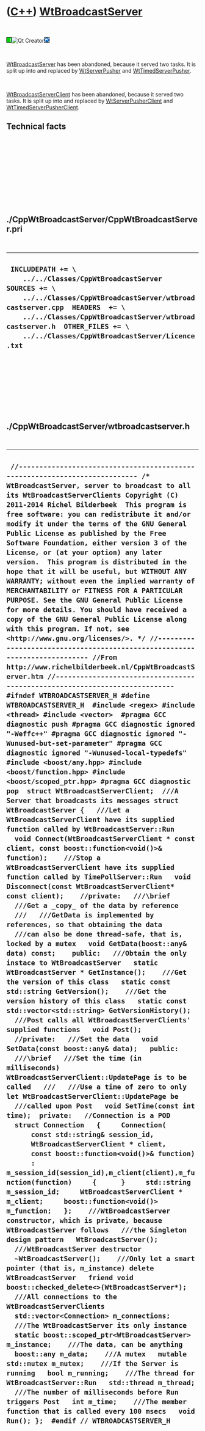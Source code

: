 
 

 

 

 

 

([C++](Cpp.md)) [WtBroadcastServer](CppWtBroadcastServer.md)
==============================================================

 

![Wt](PicWt.png)![Qt
Creator](PicQtCreator.png)![Lubuntu](PicLubuntu.png)

 

[WtBroadcastServer](CppWtBroadcastServer.md) has been abandoned,
because it served two tasks. It is split up into and replaced by
[WtServerPusher](CppWtServerPusher.md) and
[WtTimedServerPusher](CppWtTimedServerPusher.md).

 

[WtBroadcastServerClient](CppWtBroadcastServerClient.md) has been
abandoned, because it served two tasks. It is split up into and replaced
by [WtServerPusherClient](CppWtServerPusherClient.md) and
[WtTimedServerPusherClient](CppWtTimedServerPusherClient.md).

Technical facts
---------------

 

 

 

 

 

 

./CppWtBroadcastServer/CppWtBroadcastServer.pri
-----------------------------------------------

 

  --------------------------------------------------------------------------------------------------------------------------------------------------------------------------------------------------------------------------------------------------------------------------------------
  ` INCLUDEPATH += \     ../../Classes/CppWtBroadcastServer  SOURCES += \     ../../Classes/CppWtBroadcastServer/wtbroadcastserver.cpp  HEADERS  += \     ../../Classes/CppWtBroadcastServer/wtbroadcastserver.h  OTHER_FILES += \     ../../Classes/CppWtBroadcastServer/Licence.txt`
  --------------------------------------------------------------------------------------------------------------------------------------------------------------------------------------------------------------------------------------------------------------------------------------

 

 

 

 

 

./CppWtBroadcastServer/wtbroadcastserver.h
------------------------------------------

 

  --------------------------------------------------------------------------------------------------------------------------------------------------------------------------------------------------------------------------------------------------------------------------------------------------------------------------------------------------------------------------------------------------------------------------------------------------------------------------------------------------------------------------------------------------------------------------------------------------------------------------------------------------------------------------------------------------------------------------------------------------------------------------------------------------------------------------------------------------------------------------------------------------------------------------------------------------------------------------------------------------------------------------------------------------------------------------------------------------------------------------------------------------------------------------------------------------------------------------------------------------------------------------------------------------------------------------------------------------------------------------------------------------------------------------------------------------------------------------------------------------------------------------------------------------------------------------------------------------------------------------------------------------------------------------------------------------------------------------------------------------------------------------------------------------------------------------------------------------------------------------------------------------------------------------------------------------------------------------------------------------------------------------------------------------------------------------------------------------------------------------------------------------------------------------------------------------------------------------------------------------------------------------------------------------------------------------------------------------------------------------------------------------------------------------------------------------------------------------------------------------------------------------------------------------------------------------------------------------------------------------------------------------------------------------------------------------------------------------------------------------------------------------------------------------------------------------------------------------------------------------------------------------------------------------------------------------------------------------------------------------------------------------------------------------------------------------------------------------------------------------------------------------------------------------------------------------------------------------------------------------------------------------------------------------------------------------------------------------------------------------------------------------------------------------------------------------------------------------------------------------------------------------------------------------------------------------------------------------------------------------------------------------------------------------------------------------------------------------------------------------------------------------------------------------------------------------------------------------------------------------------------------------------------------------------------------------------------------------------------------------------------------------------------------------------------------------------------------------------------------------------------------------------------------------------------------------------------------------------------------------------------------------------------------------------------------------------
  ` //--------------------------------------------------------------------------- /* WtBroadcastServer, server to broadcast to all its WtBroadcastServerClients Copyright (C) 2011-2014 Richel Bilderbeek  This program is free software: you can redistribute it and/or modify it under the terms of the GNU General Public License as published by the Free Software Foundation, either version 3 of the License, or (at your option) any later version.  This program is distributed in the hope that it will be useful, but WITHOUT ANY WARRANTY; without even the implied warranty of MERCHANTABILITY or FITNESS FOR A PARTICULAR PURPOSE. See the GNU General Public License for more details. You should have received a copy of the GNU General Public License along with this program. If not, see <http://www.gnu.org/licenses/>. */ //--------------------------------------------------------------------------- //From http://www.richelbilderbeek.nl/CppWtBroadcastServer.htm //--------------------------------------------------------------------------- #ifndef WTBROADCASTSERVER_H #define WTBROADCASTSERVER_H  #include <regex> #include <thread> #include <vector>  #pragma GCC diagnostic push #pragma GCC diagnostic ignored "-Weffc++" #pragma GCC diagnostic ignored "-Wunused-but-set-parameter" #pragma GCC diagnostic ignored "-Wunused-local-typedefs" #include <boost/any.hpp> #include <boost/function.hpp> #include <boost/scoped_ptr.hpp> #pragma GCC diagnostic pop  struct WtBroadcastServerClient;  ///A Server that broadcasts its messages struct WtBroadcastServer {   ///Let a WtBroadcastServerClient have its supplied function called by WtBroadcastServer::Run   void Connect(WtBroadcastServerClient * const client, const boost::function<void()>& function);    ///Stop a WtBroadcastServerClient have its supplied function called by TimePollServer::Run   void Disconnect(const WtBroadcastServerClient* const client);    //private:   ///\brief   ///Get a _copy_ of the data by reference   ///   ///GetData is implemented by references, so that obtaining the data   ///can also be done thread-safe, that is, locked by a mutex   void GetData(boost::any& data) const;    public:   ///Obtain the only instace to WtBroadcastServer   static WtBroadcastServer * GetInstance();    ///Get the version of this class   static const std::string GetVersion();    ///Get the version history of this class   static const std::vector<std::string> GetVersionHistory();    ///Post calls all WtBroadcastServerClients' supplied functions   void Post();    //private:   ///Set the data   void SetData(const boost::any& data);   public:    ///\brief   ///Set the time (in milliseconds) WtBroadcastServerClient::UpdatePage is to be called   ///   ///Use a time of zero to only let WtBroadcastServerClient::UpdatePage be   ///called upon Post   void SetTime(const int time);  private:   //Connection is a POD   struct Connection   {     Connection(       const std::string& session_id,       WtBroadcastServerClient * client,       const boost::function<void()>& function)       : m_session_id(session_id),m_client(client),m_function(function)     {      }     std::string m_session_id;     WtBroadcastServerClient * m_client;     boost::function<void()> m_function;   };    ///WtBroadcastServer constructor, which is private, because WtBroadcastServer follows   ///the Singleton design pattern   WtBroadcastServer();    ///WtBroadcastServer destructor   ~WtBroadcastServer();    ///Only let a smart pointer (that is, m_instance) delete WtBroadcastServer   friend void boost::checked_delete<>(WtBroadcastServer*);    ///All connections to the WtBroadcastServerClients   std::vector<Connection> m_connections;    ///The WtBroadcastServer its only instance   static boost::scoped_ptr<WtBroadcastServer> m_instance;    ///The data, can be anything   boost::any m_data;    ///A mutex   mutable std::mutex m_mutex;    ///If the Server is running   bool m_running;    ///The thread for WtBroadcastServer::Run   std::thread m_thread;    ///The number of milliseconds before Run triggers Post   int m_time;    ///The member function that is called every 100 msecs   void Run(); };  #endif // WTBROADCASTSERVER_H`
  --------------------------------------------------------------------------------------------------------------------------------------------------------------------------------------------------------------------------------------------------------------------------------------------------------------------------------------------------------------------------------------------------------------------------------------------------------------------------------------------------------------------------------------------------------------------------------------------------------------------------------------------------------------------------------------------------------------------------------------------------------------------------------------------------------------------------------------------------------------------------------------------------------------------------------------------------------------------------------------------------------------------------------------------------------------------------------------------------------------------------------------------------------------------------------------------------------------------------------------------------------------------------------------------------------------------------------------------------------------------------------------------------------------------------------------------------------------------------------------------------------------------------------------------------------------------------------------------------------------------------------------------------------------------------------------------------------------------------------------------------------------------------------------------------------------------------------------------------------------------------------------------------------------------------------------------------------------------------------------------------------------------------------------------------------------------------------------------------------------------------------------------------------------------------------------------------------------------------------------------------------------------------------------------------------------------------------------------------------------------------------------------------------------------------------------------------------------------------------------------------------------------------------------------------------------------------------------------------------------------------------------------------------------------------------------------------------------------------------------------------------------------------------------------------------------------------------------------------------------------------------------------------------------------------------------------------------------------------------------------------------------------------------------------------------------------------------------------------------------------------------------------------------------------------------------------------------------------------------------------------------------------------------------------------------------------------------------------------------------------------------------------------------------------------------------------------------------------------------------------------------------------------------------------------------------------------------------------------------------------------------------------------------------------------------------------------------------------------------------------------------------------------------------------------------------------------------------------------------------------------------------------------------------------------------------------------------------------------------------------------------------------------------------------------------------------------------------------------------------------------------------------------------------------------------------------------------------------------------------------------------------------------------------------------------------------------------

 

 

 

 

 

./CppWtBroadcastServer/wtbroadcastserver.cpp
--------------------------------------------

 

  -------------------------------------------------------------------------------------------------------------------------------------------------------------------------------------------------------------------------------------------------------------------------------------------------------------------------------------------------------------------------------------------------------------------------------------------------------------------------------------------------------------------------------------------------------------------------------------------------------------------------------------------------------------------------------------------------------------------------------------------------------------------------------------------------------------------------------------------------------------------------------------------------------------------------------------------------------------------------------------------------------------------------------------------------------------------------------------------------------------------------------------------------------------------------------------------------------------------------------------------------------------------------------------------------------------------------------------------------------------------------------------------------------------------------------------------------------------------------------------------------------------------------------------------------------------------------------------------------------------------------------------------------------------------------------------------------------------------------------------------------------------------------------------------------------------------------------------------------------------------------------------------------------------------------------------------------------------------------------------------------------------------------------------------------------------------------------------------------------------------------------------------------------------------------------------------------------------------------------------------------------------------------------------------------------------------------------------------------------------------------------------------------------------------------------------------------------------------------------------------------------------------------------------------------------------------------------------------------------------------------------------------------------------------------------------------------------------------------------------------------------------------------------------------------------------------------------------------------------------------------------------------------------------------------------------------------------------------------------------------------------------------------------------------------------------------------------------------------------------------------------------------------------------------------------------------------------------------------------------------------------------------------------------------------------------------------------------------------------------------------------------------------------------------------------------------------------------------------------------------------------------------------------------------------------------------------------------------------------------------------------------------------------------------------------------------------------------------------------------------------------------------------------------------------------------------------------------------------------------------------------------------------------------------------------------------------------------------------------------------------------------------------------------------------------------------------------------------------------------------------------------------------------------------------------------------------------------------------------------------------------------------------------------------------------------------------------------------------------------------------------------------------------------------------------------------------------------------------------------------------------------------------------------------------------------------------------------------------------------------------------------------------------------------------------------
  ` //--------------------------------------------------------------------------- /* WtBroadcastServer, server to broadcast to all its WtBroadcastServerClients Copyright (C) 2011-2014 Richel Bilderbeek  This program is free software: you can redistribute it and/or modify it under the terms of the GNU General Public License as published by the Free Software Foundation, either version 3 of the License, or (at your option) any later version.  This program is distributed in the hope that it will be useful, but WITHOUT ANY WARRANTY; without even the implied warranty of MERCHANTABILITY or FITNESS FOR A PARTICULAR PURPOSE. See the GNU General Public License for more details. You should have received a copy of the GNU General Public License along with this program. If not, see <http://www.gnu.org/licenses/>. */ //--------------------------------------------------------------------------- //From http://www.richelbilderbeek.nl/CppWtBroadcastServer.htm //--------------------------------------------------------------------------- #include "wtbroadcastserver.h"  #include <algorithm> #include <chrono> #include <numeric>  #pragma GCC diagnostic push #pragma GCC diagnostic ignored "-Weffc++" #pragma GCC diagnostic ignored "-Wunused-but-set-parameter" #pragma GCC diagnostic ignored "-Wunused-local-typedefs" #include <boost/bind.hpp>  #include <Wt/WApplication> #include <Wt/WServer>  #pragma GCC diagnostic pop  boost::scoped_ptr<WtBroadcastServer> WtBroadcastServer::m_instance;  WtBroadcastServer::WtBroadcastServer()   : m_running(true),     m_thread(boost::bind(&WtBroadcastServer::Run, this)),     m_time(1000) {  }  WtBroadcastServer::~WtBroadcastServer() {   m_running = false;   m_thread.join(); }   void WtBroadcastServer::Connect(    WtBroadcastServerClient * const client,    const boost::function<void()>& function) {   std::lock_guard<std::mutex> lock(m_mutex);    m_connections.push_back(     Connection(       Wt::WApplication::instance()->sessionId(),       client,       function)); }  void WtBroadcastServer::Disconnect(const WtBroadcastServerClient* const client) {   std::lock_guard<std::mutex> lock(m_mutex);   m_connections.erase(     std::remove_if(m_connections.begin(),m_connections.end(),       [client](const Connection& c) { return c.m_client == client; } )); }  void WtBroadcastServer::GetData(boost::any& data) const {   //Let this thread sleep, to give the other thread a chance   std::this_thread::sleep_for(std::chrono::milliseconds(1));   std::lock_guard<std::mutex> lock(m_mutex);   data = m_data; }  WtBroadcastServer * WtBroadcastServer::GetInstance() {   if (!m_instance) m_instance.reset(new WtBroadcastServer);   return m_instance.get(); }  const std::string WtBroadcastServer::GetVersion() {   return "3.0"; }  const std::vector<std::string> WtBroadcastServer::GetVersionHistory() {   std::vector<std::string> v;   v.push_back("2011-07-27: version 1.0: initial version");   v.push_back("2011-07-29: version 2.0: added Post member function");   v.push_back("2011-07-29: version 2.1: fixed bug in timed updates");   v.push_back("2011-08-01: version 3.0: made reading data thread-safe");   return v; }  void WtBroadcastServer::Post() {   ///Let this thread sleep, to give the other thread a chance   //std::this_thread::sleep_for(std::chrono::milliseconds(10));   std::lock_guard<std::mutex> lock(m_mutex);    std::for_each(m_connections.begin(),m_connections.end(),     [](const Connection& i) { Wt::WServer::instance()->post(i.m_session_id, i.m_function); }); }  void WtBroadcastServer::Run() {   while (m_running)   {     std::this_thread::sleep_for(std::chrono::milliseconds(m_time));     {       std::lock_guard<std::mutex> lock(m_mutex);       //Do not call Post here!       std::for_each(m_connections.begin(),m_connections.end(),         [](const Connection& i) { Wt::WServer::instance()->post(i.m_session_id, i.m_function); });     }   } }  void WtBroadcastServer::SetData(const boost::any& data) {   ///Let this thread sleep, to give the other thread a chance   //std::this_thread::sleep_for(std::chrono::milliseconds(1));    std::lock_guard<std::mutex> lock(m_mutex);   m_data = data;   //Notify the WtBroadcastServerClients   //Do not call Post here!   std::for_each(m_connections.begin(),m_connections.end(),     [](const Connection& i) { Wt::WServer::instance()->post(i.m_session_id, i.m_function); }); }  void WtBroadcastServer::SetTime(const int time) {   std::lock_guard<std::mutex> lock(m_mutex);   m_running = time > 0;   m_time = time; }`
  -------------------------------------------------------------------------------------------------------------------------------------------------------------------------------------------------------------------------------------------------------------------------------------------------------------------------------------------------------------------------------------------------------------------------------------------------------------------------------------------------------------------------------------------------------------------------------------------------------------------------------------------------------------------------------------------------------------------------------------------------------------------------------------------------------------------------------------------------------------------------------------------------------------------------------------------------------------------------------------------------------------------------------------------------------------------------------------------------------------------------------------------------------------------------------------------------------------------------------------------------------------------------------------------------------------------------------------------------------------------------------------------------------------------------------------------------------------------------------------------------------------------------------------------------------------------------------------------------------------------------------------------------------------------------------------------------------------------------------------------------------------------------------------------------------------------------------------------------------------------------------------------------------------------------------------------------------------------------------------------------------------------------------------------------------------------------------------------------------------------------------------------------------------------------------------------------------------------------------------------------------------------------------------------------------------------------------------------------------------------------------------------------------------------------------------------------------------------------------------------------------------------------------------------------------------------------------------------------------------------------------------------------------------------------------------------------------------------------------------------------------------------------------------------------------------------------------------------------------------------------------------------------------------------------------------------------------------------------------------------------------------------------------------------------------------------------------------------------------------------------------------------------------------------------------------------------------------------------------------------------------------------------------------------------------------------------------------------------------------------------------------------------------------------------------------------------------------------------------------------------------------------------------------------------------------------------------------------------------------------------------------------------------------------------------------------------------------------------------------------------------------------------------------------------------------------------------------------------------------------------------------------------------------------------------------------------------------------------------------------------------------------------------------------------------------------------------------------------------------------------------------------------------------------------------------------------------------------------------------------------------------------------------------------------------------------------------------------------------------------------------------------------------------------------------------------------------------------------------------------------------------------------------------------------------------------------------------------------------------------------------------------------------------------------------------

 

 

 

 

 

./CppWtBroadcastServer/wtbroadcastserverclient.h
------------------------------------------------

 

  -----------------------------------------------------------------------------------------------------------------------------------------------------------------------------------------------------------------------------------------------------------------------------------------------------------------------------------------------------------------------------------------------------------------------------------------------------------------------------------------------------------------------------------------------------------------------------------------------------------------------------------------------------------------------------------------------------------------------------------------------------------------------------------------------------------------------------------------------------------------------------------------------------------------------------------------------------------------------------------------------------------------------------------------------------------------------------------------------------------------------------------------------------------------------------
  ` //--------------------------------------------------------------------------- #ifndef WTBROADCASTSERVERCLIENT_H #define WTBROADCASTSERVERCLIENT_H //--------------------------------------------------------------------------- #include <string> #include <vector> //--------------------------------------------------------------------------- ///WtBroadcastServerClient is a client responding to WtBroadcastServer ///and to be used as a base class struct WtBroadcastServerClient {   virtual ~WtBroadcastServerClient();    ///Get the version of this class   static const std::string GetVersion();    ///Get the version history of this class   static const std::vector<std::string> GetVersionHistory();    ///UpdatePage is called when the WtBroadcastServer triggers an update by timer   virtual void UpdatePage() = 0;    protected:   ///WtBroadcastServerClient constructor is protected   ///because it is to be used as a base class   WtBroadcastServerClient();    private:   ///Respond to the server   void OnServer(); }; //--------------------------------------------------------------------------- #endif // WTBROADCASTSERVERCLIENT_H`
  -----------------------------------------------------------------------------------------------------------------------------------------------------------------------------------------------------------------------------------------------------------------------------------------------------------------------------------------------------------------------------------------------------------------------------------------------------------------------------------------------------------------------------------------------------------------------------------------------------------------------------------------------------------------------------------------------------------------------------------------------------------------------------------------------------------------------------------------------------------------------------------------------------------------------------------------------------------------------------------------------------------------------------------------------------------------------------------------------------------------------------------------------------------------------------

 

 

 

 

 

./CppWtBroadcastServer/wtbroadcastserverclient.cpp
--------------------------------------------------

 

  ---------------------------------------------------------------------------------------------------------------------------------------------------------------------------------------------------------------------------------------------------------------------------------------------------------------------------------------------------------------------------------------------------------------------------------------------------------------------------------------------------------------------------------------------------------------------------------------------------------------------------------------------------------------------------------------------------------------------------------------------------------------------------------------------------------------------------------------------------------------------------------------------------------------------------------------------------------------------------------------------------------------------------------------------------------------------------------------------------------------------------------------------------------------------------------------------------------------------------------------------------------------------------------------------------------------------------------------------------------------------------------------------------------------------------------------------------------------------------------------------------------------------------------------------------------------------------------------------------------------------------------------------------------------------------------------------------------------------------------------------------------------------------------------------------------------------------------------------------------------------------------------------------------------------------------------------------------------------------------------------------------------------------------------------------------------------------------------------------------------------------------------------------------------------------------------------------------------------------------------------------------------------------------------------------------------------------------------------------------------------------------------------------------------------------------------------------------------------------------------------------------------------------------------------------------------------------------------------------------------------------------------------------------------------------------------------------------------------------------------
  ` //--------------------------------------------------------------------------- /* WtBroadcastServerClient, client of WtBroadcastServer Copyright (C) 2011 Richel Bilderbeek  This program is free software: you can redistribute it and/or modify it under the terms of the GNU General Public License as published by the Free Software Foundation, either version 3 of the License, or (at your option) any later version.  This program is distributed in the hope that it will be useful, but WITHOUT ANY WARRANTY; without even the implied warranty of MERCHANTABILITY or FITNESS FOR A PARTICULAR PURPOSE. See the GNU General Public License for more details. You should have received a copy of the GNU General Public License along with this program. If not, see <http://www.gnu.org/licenses/>. */ //--------------------------------------------------------------------------- //From http://www.richelbilderbeek.nl/CppWtBroadcastServerClient.htm //--------------------------------------------------------------------------- #include <boost/bind.hpp> //--------------------------------------------------------------------------- #include <Wt/WApplication> //--------------------------------------------------------------------------- #include "wtbroadcastserver.h" #include "wtbroadcastserverclient.h" //--------------------------------------------------------------------------- WtBroadcastServerClient::WtBroadcastServerClient() {   Wt::WApplication::instance()->enableUpdates(true);   WtBroadcastServer::GetInstance()->Connect(     this,boost::bind(&WtBroadcastServerClient::OnServer,this));    //Never call virtual functions during construction or destruction   //Scott Meyers, Effective C++, item 9   //OnServer(); } //--------------------------------------------------------------------------- WtBroadcastServerClient::~WtBroadcastServerClient() {   Wt::WApplication::instance()->enableUpdates(false);   WtBroadcastServer::GetInstance()->Disconnect(this); } //--------------------------------------------------------------------------- const std::string WtBroadcastServerClient::GetVersion() {   return "1.0"; } //--------------------------------------------------------------------------- const std::vector<std::string> WtBroadcastServerClient::GetVersionHistory() {   std::vector<std::string> v;   v.push_back("2011-07-27: version 1.0: initial version");   return v; } //--------------------------------------------------------------------------- void WtBroadcastServerClient::OnServer() {   UpdatePage();   Wt::WApplication::instance()->triggerUpdate(); } //---------------------------------------------------------------------------`
  ---------------------------------------------------------------------------------------------------------------------------------------------------------------------------------------------------------------------------------------------------------------------------------------------------------------------------------------------------------------------------------------------------------------------------------------------------------------------------------------------------------------------------------------------------------------------------------------------------------------------------------------------------------------------------------------------------------------------------------------------------------------------------------------------------------------------------------------------------------------------------------------------------------------------------------------------------------------------------------------------------------------------------------------------------------------------------------------------------------------------------------------------------------------------------------------------------------------------------------------------------------------------------------------------------------------------------------------------------------------------------------------------------------------------------------------------------------------------------------------------------------------------------------------------------------------------------------------------------------------------------------------------------------------------------------------------------------------------------------------------------------------------------------------------------------------------------------------------------------------------------------------------------------------------------------------------------------------------------------------------------------------------------------------------------------------------------------------------------------------------------------------------------------------------------------------------------------------------------------------------------------------------------------------------------------------------------------------------------------------------------------------------------------------------------------------------------------------------------------------------------------------------------------------------------------------------------------------------------------------------------------------------------------------------------------------------------------------------------------------

 

 

 

 

 

 

